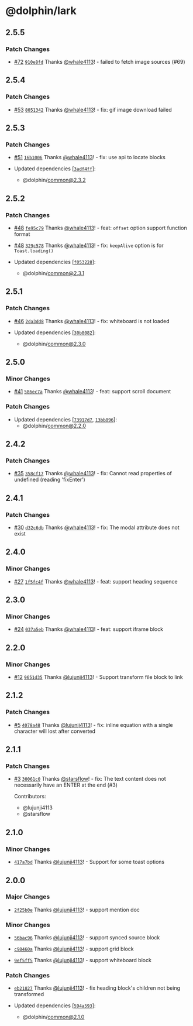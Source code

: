# @dolphin/lark

## 2.5.5

### Patch Changes

- [#72](https://github.com/whale4113/cloud-document-converter/pull/72) [`910e8fd`](https://github.com/whale4113/cloud-document-converter/commit/910e8fd84ea3b7f5b3f655594f39a393563f4f87) Thanks [@whale4113](https://github.com/whale4113)! - failed to fetch image sources (#69)

## 2.5.4

### Patch Changes

- [#53](https://github.com/whale4113/cloud-document-converter/pull/53) [`8051342`](https://github.com/whale4113/cloud-document-converter/commit/8051342718e2a5fff508866999892d727f6cb3a1) Thanks [@whale4113](https://github.com/whale4113)! - fix: gif image download failed

## 2.5.3

### Patch Changes

- [#51](https://github.com/whale4113/cloud-document-converter/pull/51) [`16b1006`](https://github.com/whale4113/cloud-document-converter/commit/16b10062b0290b17f1e4069e6797d54dcc25a821) Thanks [@whale4113](https://github.com/whale4113)! - fix: use api to locate blocks

- Updated dependencies [[`3adf4ff`](https://github.com/whale4113/cloud-document-converter/commit/3adf4ff0bfb001f3737b3fa73dc36949b70e8bcf)]:
  - @dolphin/common@2.3.2

## 2.5.2

### Patch Changes

- [#48](https://github.com/whale4113/cloud-document-converter/pull/48) [`fe95c79`](https://github.com/whale4113/cloud-document-converter/commit/fe95c793f2d18a6c66edeca217e367470f7d7e90) Thanks [@whale4113](https://github.com/whale4113)! - feat: `offset` option support function format

- [#48](https://github.com/whale4113/cloud-document-converter/pull/48) [`329c578`](https://github.com/whale4113/cloud-document-converter/commit/329c5782495519e583f417a4e5670253ffa86599) Thanks [@whale4113](https://github.com/whale4113)! - fix: `keepAlive` option is for `Toast.loading()`

- Updated dependencies [[`f053228`](https://github.com/whale4113/cloud-document-converter/commit/f053228ec2e1c55233d67f42da82c90727d8de33)]:
  - @dolphin/common@2.3.1

## 2.5.1

### Patch Changes

- [#46](https://github.com/whale4113/cloud-document-converter/pull/46) [`2da3dd8`](https://github.com/whale4113/cloud-document-converter/commit/2da3dd84db3c48b00ad92fc29348dc617edfc24c) Thanks [@whale4113](https://github.com/whale4113)! - fix: whiteboard is not loaded

- Updated dependencies [[`30b8082`](https://github.com/whale4113/cloud-document-converter/commit/30b8082634d96bbd03b32aa6e6e41371f8c6251b)]:
  - @dolphin/common@2.3.0

## 2.5.0

### Minor Changes

- [#41](https://github.com/whale4113/cloud-document-converter/pull/41) [`586ec7a`](https://github.com/whale4113/cloud-document-converter/commit/586ec7a368e5c21da5b721563602fabb5ee4c494) Thanks [@whale4113](https://github.com/whale4113)! - feat: support scroll document

### Patch Changes

- Updated dependencies [[`73917d7`](https://github.com/whale4113/cloud-document-converter/commit/73917d76bfbebb81729680b232ab5504bde724b2), [`13bb896`](https://github.com/whale4113/cloud-document-converter/commit/13bb896222f0e6fbc1ef27cbf8be87601d6184e9)]:
  - @dolphin/common@2.2.0

## 2.4.2

### Patch Changes

- [#35](https://github.com/whale4113/cloud-document-converter/pull/35) [`358cf17`](https://github.com/whale4113/cloud-document-converter/commit/358cf171d0371b1f0330a28d6d04286746003d40) Thanks [@whale4113](https://github.com/whale4113)! - fix: Cannot read properties of undefined (reading 'fixEnter')

## 2.4.1

### Patch Changes

- [#30](https://github.com/whale4113/cloud-document-converter/pull/30) [`d32c6db`](https://github.com/whale4113/cloud-document-converter/commit/d32c6db3ca15c81416faa03478e69dd5df5bc1f9) Thanks [@whale4113](https://github.com/whale4113)! - fix: The modal attribute does not exist

## 2.4.0

### Minor Changes

- [#27](https://github.com/whale4113/cloud-document-converter/pull/27) [`1f5fc4f`](https://github.com/whale4113/cloud-document-converter/commit/1f5fc4f489db29f53c0381eec9fc3256ac40921a) Thanks [@whale4113](https://github.com/whale4113)! - feat: support heading sequence

## 2.3.0

### Minor Changes

- [#24](https://github.com/whale4113/cloud-document-converter/pull/24) [`037a5eb`](https://github.com/whale4113/cloud-document-converter/commit/037a5eb0042b7309f3040c9e9233e4094470fcf6) Thanks [@whale4113](https://github.com/whale4113)! - feat: support iframe block

## 2.2.0

### Minor Changes

- [#12](https://github.com/lujunji4113/cloud-document-converter/pull/12) [`9651d35`](https://github.com/lujunji4113/cloud-document-converter/commit/9651d350577ae9e9196f3bd63c2452808ef8614c) Thanks [@lujunji4113](https://github.com/lujunji4113)! - Support transform file block to link

## 2.1.2

### Patch Changes

- [#5](https://github.com/lujunji4113/cloud-document-converter/pull/5) [`4078a48`](https://github.com/lujunji4113/cloud-document-converter/commit/4078a48a07b607f9e116c04ac99820b402c4b1c0) Thanks [@lujunji4113](https://github.com/lujunji4113)! - fix: inline equation with a single character will lost after converted

## 2.1.1

### Patch Changes

- [#3](https://github.com/lujunji4113/cloud-document-converter/pull/3) [`30061c0`](https://github.com/lujunji4113/cloud-document-converter/commit/30061c04642d16f44714c8590253fc0b26b91779) Thanks [@starsflow](https://github.com/starsflow)! - fix: The text content does not necessarily have an ENTER at the end (#3)

  Contributors:

  - @lujunji4113
  - @starsflow

## 2.1.0

### Minor Changes

- [`417a7bd`](https://github.com/lujunji4113/cloud-document-converter/commit/417a7bde506723a25e80e2be2168ce891794cfb1) Thanks [@lujunji4113](https://github.com/lujunji4113)! - Support for some toast options

## 2.0.0

### Major Changes

- [`2f25b0e`](https://github.com/lujunji4113/dolphin/commit/2f25b0e45a057432196f7b659018671b35cf585d) Thanks [@lujunji4113](https://github.com/lujunji4113)! - support mention doc

### Minor Changes

- [`56bac96`](https://github.com/lujunji4113/dolphin/commit/56bac963d50212144a76b84c2d75ff24f60413c8) Thanks [@lujunji4113](https://github.com/lujunji4113)! - support synced source block

- [`c98460a`](https://github.com/lujunji4113/dolphin/commit/c98460a01bc1aa5cff5ce22b27710213d2b00a35) Thanks [@lujunji4113](https://github.com/lujunji4113)! - support grid block

- [`9ef5ff5`](https://github.com/lujunji4113/dolphin/commit/9ef5ff5a2714bec43110ca980dc6ee6a6a26f426) Thanks [@lujunji4113](https://github.com/lujunji4113)! - support whiteboard block

### Patch Changes

- [`eb21827`](https://github.com/lujunji4113/dolphin/commit/eb2182751da92acb231551215e119710df5c0b9c) Thanks [@lujunji4113](https://github.com/lujunji4113)! - fix heading block's children not being transformed

- Updated dependencies [[`594a593`](https://github.com/lujunji4113/dolphin/commit/594a5937a68d0cdd57525374d82ba86af924cce3)]:
  - @dolphin/common@2.1.0
